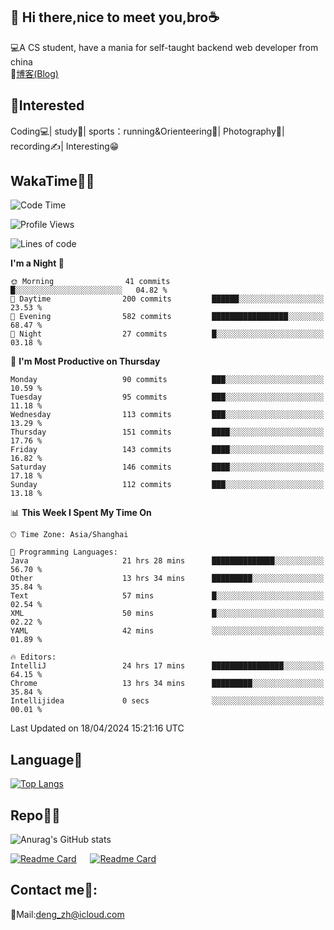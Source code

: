 👋 Hi there,nice to meet you,bro☕
---
💻A CS student, have a mania for self-taught backend web developer from china   
📌[博客(Blog)](https://github.com/HealUP/MyBlog)

 <!-- waka-box start -->
 <!-- waka-box end -->
 
🧲**Interested**
--
Coding💻| study📖| sports：running&Orienteering🏃‍| Photography📸| recording✍️| Interesting😁

WakaTime👨‍💻
---
<!--START_SECTION:waka-->
![Code Time](http://img.shields.io/badge/Code%20Time-1%2C007%20hrs%208%20mins-blue)

![Profile Views](http://img.shields.io/badge/Profile%20Views-9-blue)

![Lines of code](https://img.shields.io/badge/From%20Hello%20World%20I%27ve%20Written-205.0%20thousand%20lines%20of%20code-blue)

**I'm a Night 🦉** 

```text
🌞 Morning                41 commits          █░░░░░░░░░░░░░░░░░░░░░░░░   04.82 % 
🌆 Daytime                200 commits         ██████░░░░░░░░░░░░░░░░░░░   23.53 % 
🌃 Evening                582 commits         █████████████████░░░░░░░░   68.47 % 
🌙 Night                  27 commits          █░░░░░░░░░░░░░░░░░░░░░░░░   03.18 % 
```
📅 **I'm Most Productive on Thursday** 

```text
Monday                   90 commits          ███░░░░░░░░░░░░░░░░░░░░░░   10.59 % 
Tuesday                  95 commits          ███░░░░░░░░░░░░░░░░░░░░░░   11.18 % 
Wednesday                113 commits         ███░░░░░░░░░░░░░░░░░░░░░░   13.29 % 
Thursday                 151 commits         ████░░░░░░░░░░░░░░░░░░░░░   17.76 % 
Friday                   143 commits         ████░░░░░░░░░░░░░░░░░░░░░   16.82 % 
Saturday                 146 commits         ████░░░░░░░░░░░░░░░░░░░░░   17.18 % 
Sunday                   112 commits         ███░░░░░░░░░░░░░░░░░░░░░░   13.18 % 
```


📊 **This Week I Spent My Time On** 

```text
🕑︎ Time Zone: Asia/Shanghai

💬 Programming Languages: 
Java                     21 hrs 28 mins      ██████████████░░░░░░░░░░░   56.70 % 
Other                    13 hrs 34 mins      █████████░░░░░░░░░░░░░░░░   35.84 % 
Text                     57 mins             █░░░░░░░░░░░░░░░░░░░░░░░░   02.54 % 
XML                      50 mins             █░░░░░░░░░░░░░░░░░░░░░░░░   02.22 % 
YAML                     42 mins             ░░░░░░░░░░░░░░░░░░░░░░░░░   01.89 % 

🔥 Editors: 
IntelliJ                 24 hrs 17 mins      ████████████████░░░░░░░░░   64.15 % 
Chrome                   13 hrs 34 mins      █████████░░░░░░░░░░░░░░░░   35.84 % 
Intellijidea             0 secs              ░░░░░░░░░░░░░░░░░░░░░░░░░   00.01 % 
```


 Last Updated on 18/04/2024 15:21:16 UTC
<!--END_SECTION:waka-->

Language🚀
---
[![Top Langs](https://github-readme-stats.vercel.app/api/top-langs/?username=HealUP&layout=compact&hide_border=true)](https://github.com/HealUP)

Repo🧑‍💻
---
![Anurag's GitHub stats](https://github-readme-stats.vercel.app/api?username=HealUP&count_private=true&show_icons=true&theme=gruvbox&hide_border=true) 

[![Readme Card](https://github-readme-stats.vercel.app/api/pin/?username=HealUP&repo=InternetEy&theme=transparent)](https://github.com/HealUP/InternetEy) &emsp;
[![Readme Card](https://github-readme-stats.vercel.app/api/pin/?username=HealUP&repo=CampusExperience&theme=transparent)](https://github.com/HealUP/CampusExperience)


Contact me📱:
---
📮Mail:deng_zh@icloud.com  
